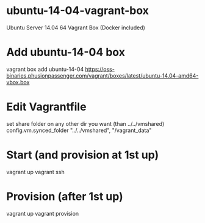 ubuntu-14-04-vagrant-box
========================

Ubuntu Server 14.04 64 Vagrant Box (Docker included)

# Add ubuntu-14-04 box
vagrant box add ubuntu-14-04 https://oss-binaries.phusionpassenger.com/vagrant/boxes/latest/ubuntu-14.04-amd64-vbox.box

# Edit Vagrantfile
set share folder on any other dir you want (than ../../vmshared)
config.vm.synced_folder "../../vmshared", "/vagrant_data"

# Start (and provision at 1st up)
vagrant up
vagrant ssh

# Provision (after 1st up)
vagrant up
vagrant provision

